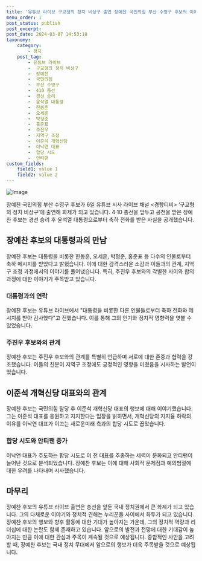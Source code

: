 ```yaml
---
title: '유튜브 라이브 구교형의 정치 비상구 출연 장예찬 국민의힘 부산 수영구 후보의 이야기'
menu_order: 1
post_status: publish
post_excerpt: 
post_date: 2024-03-07 14:53:18
taxonomy:
    category:
        - 정치
    post_tag:
        - 유튜브 라이브
        -  구교형의 정치 비상구
        -  장예찬
        -  국민의힘
        -  부산 수영구
        -  410 총선
        -  경선 승리
        -  윤석열 대통령
        -  한동훈
        -  오세훈
        -  박형준
        -  홍준표
        -  주진우
        -  지역구 조정
        -  이준석 개혁신당
        -  이낙연 대표
        -  합당 시도
        -  안티팬
custom_fields:
    field1: value 1
    field2: value 2
---
```


![Image](https://imgnews.pstatic.net/image/032/2024/03/06/0003283078_001_20240306222506534.png?type=w647)

장예찬 국민의힘 부산 수영구 후보가 6일 유튜브 시사 라이브 채널 <경향티비> ‘구교형의 정치 비상구’에 출연해 화제가 되고 있습니다. 4·10 총선을 앞두고 공천을 받은 장예찬 후보는 경선 승리 후 윤석열 대통령으로부터 축하 전화를 받은 사실을 공개했습니다.
## 장예찬 후보의 대통령과의 만남
장예찬 후보는 대통령을 비롯한 한동훈, 오세훈, 박형준, 홍준표 등 다수의 인물로부터 축하 메시지를 받았다고 밝혔습니다. 이에 대한 감격스러운 소감과 이들과의 관계, 지역구 조정 과정에서의 이야기를 풀어냈습니다. 특히, 주진우 후보와의 각별한 사이와 합의 과정에 대한 이야기가 주목받고 있습니다.
### 대통령과의 연락
장예찬 후보는 유튜브 라이브에서 "대통령을 비롯한 다른 인물들로부터 축하 전화와 메시지를 받아 감사했다"고 전했습니다. 이를 통해 그의 인기와 정치적 영향력을 엿볼 수 있었습니다.
### 주진우 후보와의 관계
장예찬 후보는 주진우 후보와의 관계를 특별히 언급하며 서로에 대한 존중과 협력을 강조했습니다. 이들의 친분이 지역구 조정에도 긍정적인 영향을 미쳤음을 시사하는 발언이었습니다.
## 이준석 개혁신당 대표와의 관계
장예찬 후보는 국민의힘 탈당 후 이준석 개혁신당 대표의 행보에 대해 이야기했습니다. 그는 이준석 대표를 응원하고 지지한다는 입장을 밝히면서, 개혁신당의 지지율 하락의 이유를 이낙연 대표가 이끄는 새로운미래 측과의 합당 시도로 꼽았습니다.
### 합당 시도와 안티팬 증가
이낙연 대표가 주도하는 합당 시도로 이 전 대표를 추종하는 세력이 분화되고 안티팬이 늘어난 것으로 분석되었습니다. 장예찬 후보는 이에 대해 사회적 문제점과 예의범절에 대한 우려를 나타내며 시사했습니다.
## 마무리
장예찬 후보의 유튜브 라이브 출연은 총선을 앞둔 국내 정치권에서 큰 화제가 되고 있습니다. 그의 다채로운 이야기와 정치적 견해는 누리꾼들 사이에서 화두가 되고 있습니다. 장예찬 후보의 행보와 향후 활동에 대한 기대가 높아지는 가운데, 그의 정치적 역량과 리더십에 대한 논란도 함께 존재하고 있습니다. 앞으로의 발전과 전망에 대한 기대감이 높아지는 만큼 이에 대한 관심과 주목이 계속될 것으로 예상됩니다. 종합적인 사안을 고려할 때, 장예찬 후보는 국내 정치 무대에서 앞으로의 행보가 더욱 주목받을 것으로 예상됩니다.
